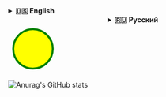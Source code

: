

<details id="english">
<summary><b>🇺🇸 English</b></summary>

<h1  align="center">Hi there, I'm fullstack junior developer looking for work
<img src="https://github.com/blackcater/blackcater/raw/main/images/Hi.gif" height="32"/></h1>
<h3  align="center">Computer science student from Russia 🇷🇺</h3>

</details>



<details align="center" id="русский"> <summary><b>🇷🇺 Русский</b></summary>





<h1 align="center">Привет, я молодой фуллстак разработчик
<img src="https://github.com/blackcater/blackcater/raw/main/images/Hi.gif" height="32"/></h1>
<h3 align="center">Прохожу обучение в московском вузе, ищу работу</h3>



</details>

<svg width="100" height="100" xmlns="http://www.w3.org/2000/svg">
  <circle cx="50" cy="50" r="40" stroke="green" stroke-width="4" fill="yellow" />
</svg>






![Anurag's GitHub stats](https://github-readme-stats.vercel.app/api?username=HydrogenOxideOverdose&show_icons=true&theme=radical&custom_title=^_^&ring_color=f5ceee&show=reviews&text_bold=false)


      
